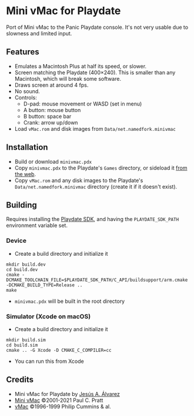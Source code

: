 # Mini vMac for Playdate

Port of Mini vMac to the Panic Playdate console. It's not very usable due to slowness and limited input.

## Features

* Emulates a Macintosh Plus at half its speed, or slower.
* Screen matching the Playdate (400×240). This is smaller than any Macintosh, which will break some software.
* Draws screen at around 4 fps.
* No sound.
* Controls:
	* D-pad: mouse movement or WASD (set in menu)
	* A button: mouse button
	* B button: space bar
	* Crank: arrow up/down
* Load `vMac.rom` and disk images from `Data/net.namedfork.minivmac`

## Installation

* Build or download `minivmac.pdx`
* Copy `minivmac.pdx` to the Playdate's `Games` directory, or sideload it [from the web](https://play.date/account/sideload/).
* Copy `vMac.rom` and any disk images to the Playdate's `Data/net.namedfork.minivmac` directory (create it if it doesn't exist).

## Building

Requires installing the [Playdate SDK](https://play.date/dev/), and having the `PLAYDATE_SDK_PATH` environment variable set.

### Device

* Create a build directory and initialize it 

```
mkdir build.dev
cd build.dev
cmake -DCMAKE_TOOLCHAIN_FILE=$PLAYDATE_SDK_PATH/C_API/buildsupport/arm.cmake -DCMAKE_BUILD_TYPE=Release ..
make
```

* `minivmac.pdx` will be built in the root directory

### Simulator (Xcode on macOS)

* Create a build directory and initialize it 

```
mkdir build.sim
cd build.sim
cmake .. -G Xcode -D CMAKE_C_COMPILER=cc
```

* You can run this from Xcode

## Credits

* Mini vMac for Playdate by [Jesús A. Álvarez](https://github.com/zydeco)
* [Mini vMac](http://gryphel.com/c/minivmac/) ©2001-2021 Paul C. Pratt
* [vMac](http://vmac.org/) ©1996-1999 Philip Cummins & al.
